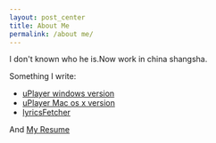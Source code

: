 ```yaml
---
layout: post_center  
title: About Me
permalink: /about me/
---
```


I don't known who he is.Now work in china shangsha.  

Something I write:  

* [uPlayer windows version](../player)  
* [uPlayer Mac os x version](https://github.com/uPlayer/uPlayer)  
* [lyricsFetcher](../lyricsFetcher)  

And [My Resume](../resume)  

